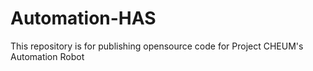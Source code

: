 # Automation-HAS
This repository is for publishing opensource code for Project CHEUM's Automation Robot
